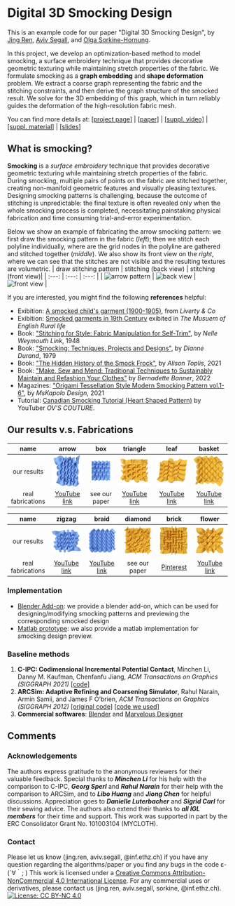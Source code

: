 # Digital 3D Smocking Design
This is an example code for our paper "Digital 3D Smocking Design", by [Jing Ren](https://ren-jing.com/), [Aviv Segall](https://igl.ethz.ch/people/), and [Olga Sorkine-Hornung](https://igl.ethz.ch/people/sorkine).

In this project, we develop an optimization-based method to model smocking, a surface embroidery technique that provides decorative geometric texturing while maintaining stretch properties of the fabric. We formulate smocking as a **graph embedding** and **shape deformation** problem. We extract a coarse graph representing the fabric and the stitching constraints, and then derive the graph structure of the smocked result. We solve for the 3D embedding of this graph, which in turn reliably guides the deformation of the high-resolution fabric mesh.

You can find more details at: [[project page]](https://igl.ethz.ch/projects/smockingdesign/) | [[paper]](https://arxiv.org/abs/2309.07201) | [[suppl. video]](https://youtu.be/GNWhDYsAXiM) |  [[suppl. material]](https://youtu.be/vjnmbmO3zcg) | [[slides]](http://llorz.github.io/files/slides_23_TOG_smocking.pdf) 

## What is smocking?
**Smocking** is a *surface embroidery* technique that provides decorative geometric texturing while maintaining stretch properties of the fabric. During smocking, multiple pairs of points on the fabric are stitched together, creating non-manifold geometric features and visually pleasing textures. Designing smocking patterns is challenging, because the outcome of stitching is unpredictable: the final texture is often revealed only when the whole smocking process is completed, necessitating painstaking physical fabrication and time consuming trial-and-error experimentation. 


Below we show an example of fabricating the arrow smocking pattern: we first draw the smocking pattern in the fabric (*left*); then we stitch each polyline individually, where are the grid nodes in the polyline are gathered and stitched together (*middle*). We also show its front view on the *right*, where we can see that the stitches are not visible and the resulting textures are volumetric.
| draw stitching pattern | stitching (back view) | stitching (front view)|
| :---: | :---: | :---: |
| <img src="./figs/arrow_pattern.gif" alt="arrow pattern" width="200" loop="true"/> |  <img src="./figs/bright_back.gif" alt="back view"  width="200" loop="true" />  |  <img src="./figs/bright_front.gif" alt="front view"  width="200" loop="true" />   |



If you are interested, you might find the following **references** helpful:
- Exibition: [A smocked child's garment (1900-1905)](https://www.metmuseum.org/art/collection/search/157326), from *Liverty & Co*
- Exibition: [Smocked garments in 19th Century](https://www.reading.ac.uk/merl/the_collections/the_museum/smocks.html) exibited in *The Musuem of English Rural life*
- Book: ["Stitching for Style: Fabric Manipulation for Self-Trim"](https://www.amazon.com/Stitching-style-Fabric-manipulation-self/dp/B0007E68JQ/ref=sr_1_3?qid=1671114643&refinements=p_27%3ANelle+Weymouth+Link&s=books&sr=1-3&text=Nelle+Weymouth+Link), by *Nelle Weymouth Link*, 1948
- Book: ["Smocking: Techniques, Projects and Designs"](https://www.amazon.com/Smocking-Technique-Projects-Designs-Needlework/dp/0486237885/ref=sr_1_1?crid=1TPKQEUQOJBYN&keywords=Smocking%3A+Techniques%2C+Projects+and+Designs&qid=1671115788&s=books&sprefix=smocking+techniques%2C+projects+and+designs%2Cstripbooks-intl-ship%2C138&sr=1-1), by *Dianne Durand*, 1979
- Book: ["The Hidden History of the Smock Frock"](https://www.amazon.com/Hidden-History-Smock-Frock-Interconnections-ebook/dp/B08XB61HM6/ref=sr_1_1?crid=1DMV4JVOB5CAI&keywords=The+Hidden+History+of+the+Smock+Frock&qid=1671115836&s=books&sprefix=the+hidden+history+of+the+smock+frock%2Cstripbooks-intl-ship%2C149&sr=1-1), by *Alison Toplis*, 2021
- Book: ["Make, Sew and Mend: Traditional Techniques to Sustainably Maintain and Refashion Your Clothes"](https://www.amazon.com/Make-Sew-Mend-Traditional-Sustainably-ebook/dp/B0927CXBZ7/ref=d_pd_sbs_sccl_1_4/140-8254660-3543427?pd_rd_w=z2qXc&content-id=amzn1.sym.3676f086-9496-4fd7-8490-77cf7f43f846&pf_rd_p=3676f086-9496-4fd7-8490-77cf7f43f846&pf_rd_r=W07K2BNSVXZF3EYYSP3J&pd_rd_wg=ltHTt&pd_rd_r=56f1a4c9-e627-4502-a493-a9f3e6a1090b&pd_rd_i=B0927CXBZ7&psc=1&asin=B0927CXBZ7&revisionId=d484b606&format=1&depth=1) by *Bernadette Banner*, 2022
- Magazines: ["Origami Tessellation Style Modern Smocking Pattern vol.1-6"](https://www.amazon.com/Origami-tessellation-modern-smocking-pattern/dp/B09PK4DHQR/ref=sr_1_2?crid=23GWCMNYDI3Y0&keywords=modern+smocking+pattern&qid=1671115873&s=books&sprefix=modern+smocking+pattern%2Cstripbooks-intl-ship%2C142&sr=1-2), by *MsKapolo Design*, 2021
- Tutorial: [Canadian Smocking Tutorial (Heart Shaped Pattern)](https://www.youtube.com/watch?v=WCcrPTtcH-s) by YouTuber *OV'S COUTURE*.




## Our results v.s. Fabrications
| name  | arrow |  box  | triangle | leaf | basket |
| :---: | :---: | :---: | :---: | :---:| :---:  |
| our results | <img src="./figs/res/arrow.png"  width="200" />| <img src="./figs/res/box.png"  width="200" />| <img src="./figs/res/triangle.png"  width="200" />|  <img src="./figs/res/leaf.png"  width="200" />|  <img src="./figs/res/basket.png"  width="200" />| 
| real fabrications  |  [YouTube link](https://www.youtube.com/watch?v=W7dUpMPPVfQ)  | see our paper  | [YouTube link](https://www.youtube.com/watch?v=arIAkrwxxmI) | [YouTube link](https://www.youtube.com/watch?v=xhgMBxavd0s)  | [YouTube link](https://www.youtube.com/watch?v=6jOuF65d3zw) |


| name  |zigzag | braid | diamond | brick | flower |
| :---: | :---: | :---: | :---: | :---:| :---:  |
| our results | <img src="./figs/res/zigzag.png"  width="200" />|  <img src="./figs/res/braid.png"  width="200" />|  <img src="./figs/res/diamond.png"  width="200" />|  <img src="./figs/res/brick.png"  width="200" />|  <img src="./figs/res/flower.png"  width="200" />|
| real fabrications  | [YouTube link](https://www.youtube.com/watch?v=hQ0XvybPnYI)  | [YouTube link](https://www.youtube.com/watch?v=Ju8Q48D10V4) | see our paper | [Pinterest](https://www.pinterest.ch/pin/56506170339464885/) | [YouTube link](https://www.youtube.com/watch?v=cVM75PL3RLQ) |


### Implementation
- [Blender Add-on](https://github.com/llorz/SmockingDesign/blob/main/python_implementation/utils/SmockingDesignAddOn.py): we provide a blender add-on, which can be used for designing/modifying smocking patterns and previewing the corresponding smocked design
- [Matlab prototype](https://github.com/llorz/SmockingDesign/tree/main/matlab_implementation): we also provide a matlab implementation for smocking design preview.

### Baseline methods
1. **C-IPC: Codimensional Incremental Potential Contact**, Minchen Li, Danny M. Kaufman, Chenfanfu Jiang, *ACM Transactions on Graphics (SIGGRAPH 2021)* [ [code] ](https://github.com/ipc-sim/Codim-IPC)
2. **ARCSim: Adaptive Refining and Coarsening Simulator**, Rahul Narain, Armin Samii, and James F O’brien, *ACM Transactions on Graphics (SIGGRAPH 2012)*  [[original code]](http://graphics.berkeley.edu/resources/ARCSim/) [[code we used]](https://git.ista.ac.at/gsperl/ARCSim-HYLC)
3. **Commercial softwares**: [Blender](https://www.blender.org/) and [Marvelous Designer](https://marvelousdesigner.com/)


## Comments
### Acknowledgements
The authors express gratitude to the anonymous reviewers for their valuable feedback. 
Special thanks to ***Minchen Li*** for his help with the comparison to C-IPC, ***Georg Sperl*** and ***Rahul Narain*** for their help with the comparison to ARCSim, and to ***Libo Huang*** and ***Jiong Chen*** for helpful discussions. Appreciation goes to ***Danielle Luterbacher*** and ***Sigrid Carl*** for their sewing advice. 
The authors also extend their thanks to ***all IGL members*** for their time and support. 
This work was supported in part by the ERC Consolidator Grant No. 101003104 (MYCLOTH).

### Contact
Please let us know (jing.ren, aviv.segall, @inf.ethz.ch) if you have any question regarding the algorithms/paper or you find any bugs in the code ε-(´∀｀; )
This work is licensed under a [Creative Commons Attribution-NonCommercial 4.0 International License](http://creativecommons.org/licenses/by-nc/4.0/). For any commercial uses or derivatives, please contact us (jing.ren, aviv.segall, sorkine, @inf.ethz.ch). [![License: CC BY-NC 4.0](https://img.shields.io/badge/License-CC%20BY--NC%204.0-lightgrey.svg)](https://creativecommons.org/licenses/by-nc/4.0/)

